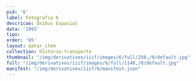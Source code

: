 ```yaml
---
pid: '6'
label: Fotografia 6
descricao: Ônibus Espacial
data: '1993'
tipo: 
order: '05'
layout: qatar_item
collection: historia-transporte
thumbnail: "/img/derivatives/iiif/images/6/full/250,/0/default.jpg"
full: "/img/derivatives/iiif/images/6/full/1140,/0/default.jpg"
manifest: "/img/derivatives/iiif/6/manifest.json"
---
```

